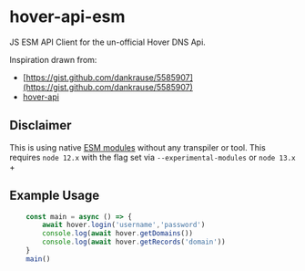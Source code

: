 # hover-api-esm

JS ESM API Client for the un-official Hover DNS Api. 

Inspiration drawn from: 
- [https://gist.github.com/dankrause/5585907](https://gist.github.com/dankrause/5585907)
- [hover-api](https://github.com/swhite24/hover-api)

## Disclaimer

This is using native [ESM modules](https://nodejs.org/api/esm.html) without any transpiler or tool. This requires `node 12.x` with the flag set via `--experimental-modules` or `node 13.x` +

## Example Usage

```js
    const main = async () => {
        await hover.login('username','password')
        console.log(await hover.getDomains())
        console.log(await hover.getRecords('domain'))
    }
    main()
```